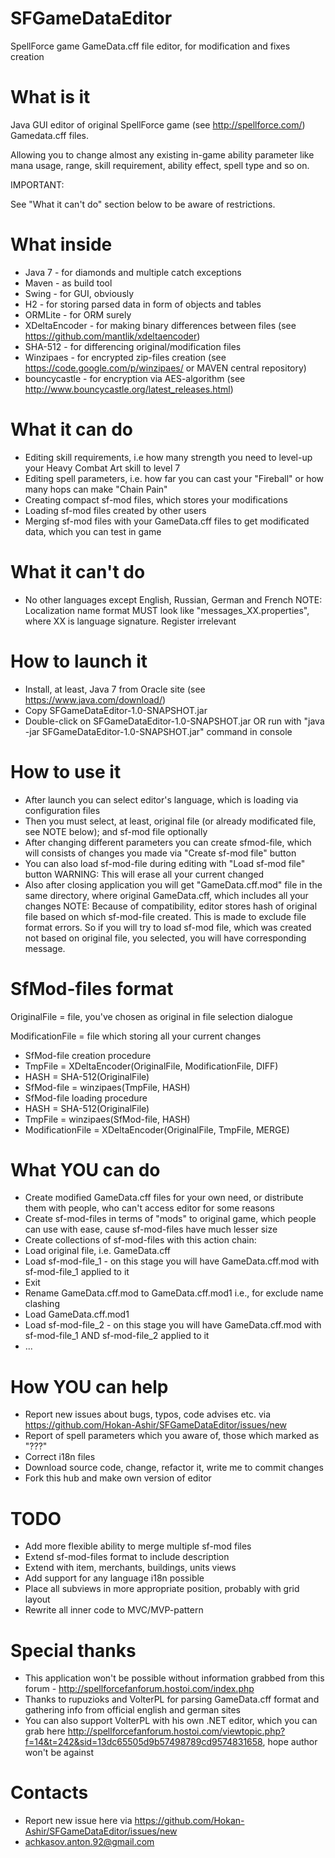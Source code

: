# SFGameDataEditor
SpellForce game GameData.cff file editor, for modification and fixes creation

# What is it
Java GUI editor of original SpellForce game (see http://spellforce.com/) Gamedata.cff files. 

Allowing you to change almost any existing in-game ability parameter like mana usage, range, skill requirement,
ability effect, spell type and so on.

IMPORTANT: 

See "What it can't do" section below to be aware of restrictions.

# What inside
 - Java 7 - for diamonds and multiple catch exceptions
 - Maven - as build tool
 - Swing - for GUI, obviously
 - H2 - for storing parsed data in form of objects and tables
 - ORMLite - for ORM surely
 - XDeltaEncoder - for making binary differences between files (see https://github.com/mantlik/xdeltaencoder)
 - SHA-512 - for differencing original/modification files
 - Winzipaes - for encrypted zip-files creation (see https://code.google.com/p/winzipaes/ or MAVEN central repository)
 - bouncycastle - for encryption via AES-algorithm (see http://www.bouncycastle.org/latest_releases.html)

# What it can do
 - Editing skill requirements, i.e how many strength you need to level-up your Heavy Combat Art skill to level 7
 - Editing spell parameters, i.e. how far you can cast your "Fireball" or how many hops can make "Chain Pain"
 - Creating compact sf-mod files, which stores your modifications
 - Loading sf-mod files created by other users
 - Merging sf-mod files with your GameData.cff files to get modificated data, which you can test in game

# What it can't do
 - No other languages except English, Russian, German and French
 NOTE:
 Localization name format MUST look like "messages_XX.properties", where XX is language signature. Register irrelevant

# How to launch it
 - Install, at least, Java 7 from Oracle site (see https://www.java.com/download/)
 - Copy SFGameDataEditor-1.0-SNAPSHOT.jar
 - Double-click on SFGameDataEditor-1.0-SNAPSHOT.jar OR run with "java -jar SFGameDataEditor-1.0-SNAPSHOT.jar" command in console
 
# How to use it
 - After launch you can select editor's language, which is loading via configuration files
 - Then you must select, at least, original file (or already modificated file, see NOTE below); and sf-mod file optionally
 - After changing different parameters you can create sfmod-file, which will consists of changes you made via "Create sf-mod file" button
 - You can also load sf-mod-file during editing with "Load sf-mod file" button
 WARNING:
 This will erase all your current changed
 - Also after closing application you will get "GameData.cff.mod" file in the same directory, where original GameData.cff, which includes all your changes
 NOTE:
 Because of compatibility, editor stores hash of original file based on which sf-mod-file created. 
 This is made to exclude file format errors. 
 So if you will try to load sf-mod file, which was created not based on original file, you selected, you will have corresponding message.
 
 
# SfMod-files format
  OriginalFile = file, you've chosen as original in file selection dialogue
  
  ModificationFile = file which storing all your current changes
 - SfMod-file creation procedure
  - TmpFile = XDeltaEncoder(OriginalFile, ModificationFile, DIFF)
  - HASH = SHA-512(OriginalFile)
  - SfMod-file = winzipaes(TmpFile, HASH)
 - SfMod-file loading procedure
  - HASH = SHA-512(OriginalFile)
  - TmpFile = winzipaes(SfMod-file, HASH)
  - ModificationFile = XDeltaEncoder(OriginalFile, TmpFile, MERGE)

# What YOU can do
 - Create modified GameData.cff files for your own need, or distribute them with people, who can't access editor for some reasons
 - Create sf-mod-files in terms of "mods" to original game, which people can use with ease, cause sf-mod-files have much lesser size
 - Create collections of sf-mod-files with this action chain: 
  - Load original file, i.e. GameData.cff
  - Load sf-mod-file_1 - on this stage you will have GameData.cff.mod with sf-mod-file_1 applied to it
  - Exit
  - Rename GameData.cff.mod to GameData.cff.mod1 i.e., for exclude name clashing
  - Load GameData.cff.mod1
  - Load sf-mod-file_2 - on this stage you will have GameData.cff.mod with sf-mod-file_1 AND sf-mod-file_2 applied to it
  - ...

# How YOU can help
 - Report new issues about bugs, typos, code advises etc. via https://github.com/Hokan-Ashir/SFGameDataEditor/issues/new
 - Report of spell parameters which you aware of, those which marked as "???"
 - Correct i18n files
 - Download source code, change, refactor it, write me to commit changes
 - Fork this hub and make own version of editor

# TODO
 - Add more flexible ability to merge multiple sf-mod files
 - Extend sf-mod-files format to include description
 - Extend with item, merchants, buildings, units views
 - Add support for any language i18n possible
 - Place all subviews in more appropriate position, probably with grid layout
 - Rewrite all inner code to MVC/MVP-pattern

# Special thanks
 - This application won't be possible without information grabbed from this forum - http://spellforcefanforum.hostoi.com/index.php
 - Thanks to rupuzioks and VolterPL for parsing GameData.cff format and gathering info from official english and german sites
 - You can also support VolterPL with his own .NET editor, which you can grab here http://spellforcefanforum.hostoi.com/viewtopic.php?f=14&t=242&sid=13dc65505d9b57498789cd9574831658, hope author won't be against

# Contacts
 - Report new issue here via https://github.com/Hokan-Ashir/SFGameDataEditor/issues/new
 - achkasov.anton.92@gmail.com
